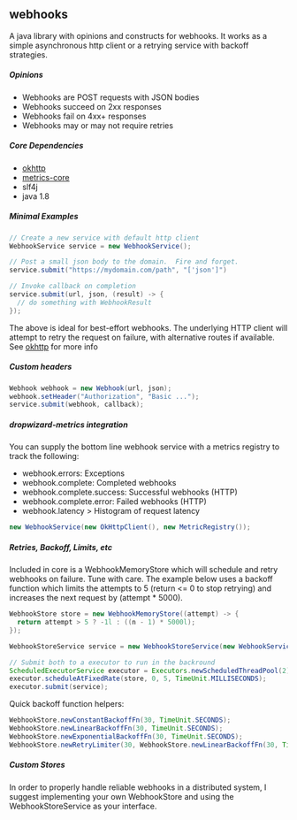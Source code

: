 ## webhooks

A java library with opinions and constructs for webhooks. It works as a simple asynchronous http client or a retrying service with backoff strategies.

##### Opinions

* Webhooks are POST requests with JSON bodies
* Webhooks succeed on 2xx responses
* Webhooks fail on 4xx+ responses
* Webhooks may or may not require retries

##### Core Dependencies

* [okhttp][okhttp]
* [metrics-core][metrics]
* slf4j
* java 1.8

##### Minimal Examples

```java
// Create a new service with default http client
WebhookService service = new WebhookService();

// Post a small json body to the domain.  Fire and forget.
service.submit("https://mydomain.com/path", "['json']")

// Invoke callback on completion
service.submit(url, json, (result) -> {
  // do something with WebhookResult
});
```

The above is ideal for best-effort webhooks.  The underlying HTTP client will attempt to retry the request on failure, with alternative routes if available. See [okhttp][okhttp] for more info

##### Custom headers

```java
Webhook webhook = new Webhook(url, json);
webhook.setHeader("Authorization", "Basic ...");
service.submit(webhook, callback);
```

##### dropwizard-metrics integration

You can supply the bottom line webhook service with a metrics registry to track the following:

* webhook.errors: Exceptions
* webhook.complete: Completed webhooks
* webhook.complete.success: Successful webhooks (HTTP)
* webhook.complete.error: Failed webhooks (HTTP)
* webhook.latency > Histogram of request latency

```java
new WebhookService(new OkHttpClient(), new MetricRegistry());
```

##### Retries, Backoff, Limits, etc

Included in core is a WebhookMemoryStore which will schedule and retry webhooks on failure.  Tune with care. The example below uses a backoff function which limits the attempts to 5 (return <= 0 to stop retrying) and increases the next request by (attempt * 5000).

```java
WebhookStore store = new WebhookMemoryStore((attempt) -> {
  return attempt > 5 ? -1l : ((n - 1) * 5000l);
});

WebhookStoreService service = new WebhookStoreService(new WebhookService(), store);

// Submit both to a executor to run in the backround
ScheduledExecutorService executor = Executors.newScheduledThreadPool(2);
executor.scheduleAtFixedRate(store, 0, 5, TimeUnit.MILLISECONDS);
executor.submit(service);
```

Quick backoff function helpers:

```java
WebhookStore.newConstantBackoffFn(30, TimeUnit.SECONDS);
WebhookStore.newLinearBackoffFn(30, TimeUnit.SECONDS);
WebhookStore.newExponentialBackoffFn(30, TimeUnit.SECONDS);
WebhookStore.newRetryLimiter(30, WebhookStore.newLinearBackoffFn(30, TimeUnit.SECONDS));
```

##### Custom Stores

In order to properly handle reliable webhooks in a distributed system, I suggest implementing your own WebhookStore and using the WebhookStoreService as your interface.

[okhttp]: https://github.com/square/okhttp
[metrics]: https://github.com/dropwizard/metrics